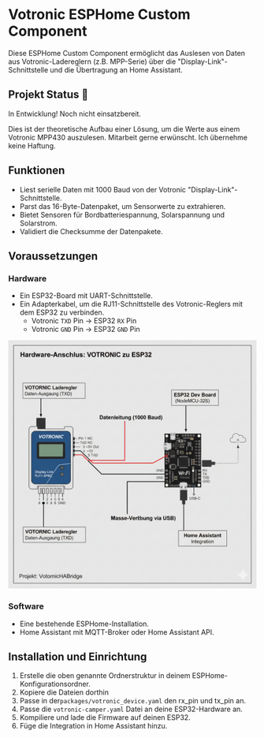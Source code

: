 # Votronic ESPHome Custom Component
Diese ESPHome Custom Component ermöglicht das Auslesen von Daten aus Votronic-Ladereglern (z.B. MPP-Serie) über die "Display-Link"-Schnittstelle und die Übertragung an Home Assistant.

## Projekt Status 🚧
In Entwicklung! Noch nicht einsatzbereit.

Dies ist der theoretische Aufbau einer Lösung, um die Werte aus einem Votronic MPP430 auszulesen.
Mitarbeit gerne erwünscht.
Ich übernehme keine Haftung.

## Funktionen

- Liest serielle Daten mit 1000 Baud von der Votronic "Display-Link"-Schnittstelle.
- Parst das 16-Byte-Datenpaket, um Sensorwerte zu extrahieren.
- Bietet Sensoren für Bordbatteriespannung, Solarspannung und Solarstrom.
- Validiert die Checksumme der Datenpakete.

## Voraussetzungen

### Hardware

- Ein ESP32-Board mit UART-Schnittstelle.
- Ein Adapterkabel, um die RJ11-Schnittstelle des Votronic-Reglers mit dem ESP32 zu verbinden.
    - Votronic `TXD` Pin -> ESP32 `RX` Pin
    - Votronic `GND` Pin -> ESP32 `GND` Pin
  
![Schematischer Aufbau der Votronic-Schnittstelle](images/aufbau.png)

### Software

- Eine bestehende ESPHome-Installation.
- Home Assistant mit MQTT-Broker oder Home Assistant API.

## Installation und Einrichtung

1.  Erstelle die oben genannte Ordnerstruktur in deinem ESPHome-Konfigurationsordner.
2.  Kopiere die Dateien dorthin
3.  Passe in der`packages/votronic_device.yaml` den rx_pin und tx_pin an.
4.  Passe die `votronic-camper.yaml` Datei an deine ESP32-Hardware an.
5.  Kompiliere und lade die Firmware auf deinen ESP32.
6.  Füge die Integration in Home Assistant hinzu.
